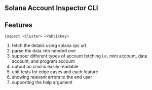 Solana Account Inspector CLI
---
Features
---
```
inspect <Cluster> <Publickey> 
```
1. fetch the details using solana rpc url
2. parse the data into needed one
3. suppoer different types of account fetching i.e. mint account, data account, and program account
4. output on cmd is easily readable
5. unit tests for edge cases and each feature
6. showing relevant errors to the end user
7. supporting the help argument
